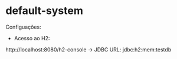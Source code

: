 # default-system

Configuações: 
- Acesso ao H2:

http://localhost:8080/h2-console
    -> JDBC URL: jdbc:h2:mem:testdb